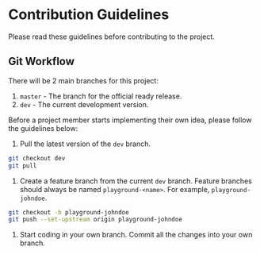 # Contribution Guidelines

Please read these guidelines before contributing to the project.

## Git Workflow

There will be 2 main branches for this project:

1. `master` - The branch for the official ready release.
2. `dev` - The current development version.

Before a project member starts implementing their own idea, please follow the guidelines below:

1. Pull the latest version of the `dev` branch.

```bash
git checkout dev
git pull
```

1. Create a feature branch from the current `dev` branch. Feature branches should always be named `playground-<name>`. For example, `playground-johndoe`.

```bash
git checkout -b playground-johndoe
git push --set-upstream origin playground-johndoe
```

1. Start coding in your own branch. Commit all the changes into your own branch.
